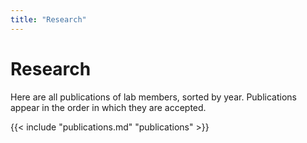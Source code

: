 ```yaml
---
title: "Research"
---
```


# Research

Here are all publications of lab members, sorted by year. Publications
appear in the order in which they are accepted.

{{< include "publications.md" "publications" >}}
